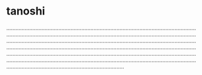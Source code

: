 # tanoshi
.....................................................................................................................................................................................................................................................................................................................................................................................................................................................................................................................................................................................................................................................................................................................................................................................................................................................